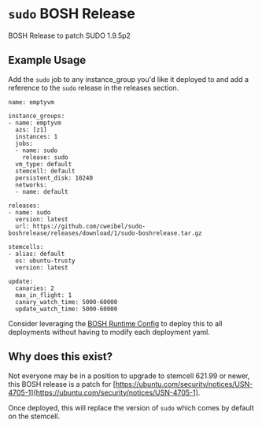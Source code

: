 # `sudo` BOSH Release

BOSH Release to patch SUDO 1.9.5p2

## Example Usage

Add the `sudo` job to any instance_group you'd like it deployed to and add a reference to the `sudo` release in the releases section.

```
name: emptyvm

instance_groups:
- name: emptyvm
  azs: [z1]
  instances: 1
  jobs: 
  - name: sudo
    release: sudo
  vm_type: default
  stemcell: default
  persistent_disk: 10240
  networks:
  - name: default

releases: 
- name: sudo
  version: latest
  url: https://github.com/cweibel/sudo-boshrelease/releases/download/1/sudo-boshrelease.tar.gz

stemcells:
- alias: default
  os: ubuntu-trusty
  version: latest

update:
  canaries: 2
  max_in_flight: 1
  canary_watch_time: 5000-60000
  update_watch_time: 5000-60000

```

Consider leveraging the [BOSH Runtime Config](https://bosh.io/docs/runtime-config/) to deploy this to all deployments without having to modify each deployment yaml.


## Why does this exist?

Not everyone may be in a position to upgrade to stemcell 621.99 or newer, this BOSH release is a patch for [https://ubuntu.com/security/notices/USN-4705-1](https://ubuntu.com/security/notices/USN-4705-1).

Once deployed, this will replace the version of `sudo` which comes by default on the stemcell.
